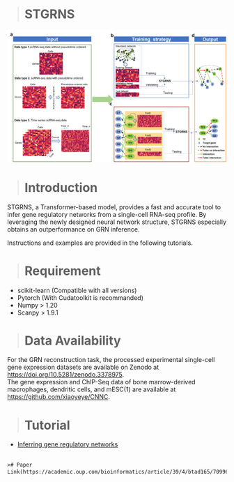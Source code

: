 ># STGRNS
![image](https://github.com/zhanglab-wbgcas/STGRNS/blob/main/Figure%201.jpg)

># Introduction

STGRNS, a Transformer-based model, provides a fast and accurate  tool to infer gene regulatory networks from a single-cell RNA-seq profile. 
By leveraging the newly designed neural network structure, 
STGRNS especially obtains an outperformance on GRN inference. 

Instructions and examples are provided in the following tutorials.

># Requirement

- scikit-learn (Compatible with all versions)
- Pytorch (With Cudatoolkit is recommanded)
- Numpy > 1.20
- Scanpy > 1.9.1

># Data Availability
For the GRN reconstruction task, the processed experimental single-cell gene expression datasets are available on Zenodo at  https://doi.org/10.5281/zenodo.3378975.  
The gene expression and ChIP-Seq data of bone marrow-derived macrophages, dendritic cells, and mESC(1) are available at https://github.com/xiaoyeye/CNNC. 


[//]: # (```)

># Tutorial
- [Inferring gene regulatory networks](https://github.com/zhanglab-wbgcas/STGRNS/blob/main/Tutorial.ipynb)

```

># Paper Link(https://academic.oup.com/bioinformatics/article/39/4/btad165/7099621)



